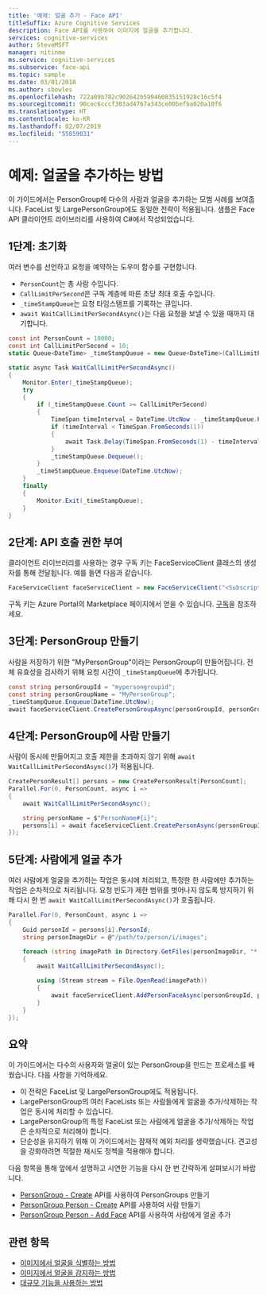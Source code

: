 ```yaml
---
title: '예제: 얼굴 추가 - Face API'
titleSuffix: Azure Cognitive Services
description: Face API를 사용하여 이미지에 얼굴을 추가합니다.
services: cognitive-services
author: SteveMSFT
manager: nitinme
ms.service: cognitive-services
ms.subservice: face-api
ms.topic: sample
ms.date: 03/01/2018
ms.author: sbowles
ms.openlocfilehash: 722a09b782c902642b599460835151928c16c5f4
ms.sourcegitcommit: 90cec6cccf303ad4767a343ce00befba020a10f6
ms.translationtype: HT
ms.contentlocale: ko-KR
ms.lasthandoff: 02/07/2019
ms.locfileid: "55859031"
---
```

# <a name="example-how-to-add-faces"></a>예제: 얼굴을 추가하는 방법

이 가이드에서는 PersonGroup에 다수의 사람과 얼굴을 추가하는 모범 사례를 보여줍니다.
FaceList 및 LargePersonGroup에도 동일한 전략이 적용됩니다.
샘플은 Face API 클라이언트 라이브러리를 사용하여 C#에서 작성되었습니다.

## <a name="step-1-initialization"></a>1단계: 초기화

여러 변수를 선언하고 요청을 예약하는 도우미 함수를 구현합니다.

- `PersonCount`는 총 사람 수입니다.
- `CallLimitPerSecond`은 구독 계층에 따른 초당 최대 호출 수입니다.
- `_timeStampQueue`는 요청 타임스탬프를 기록하는 큐입니다.
- `await WaitCallLimitPerSecondAsync()`는 다음 요청을 보낼 수 있을 때까지 대기합니다.

```C#
const int PersonCount = 10000;
const int CallLimitPerSecond = 10;
static Queue<DateTime> _timeStampQueue = new Queue<DateTime>(CallLimitPerSecond);

static async Task WaitCallLimitPerSecondAsync()
{
    Monitor.Enter(_timeStampQueue);
    try
    {
        if (_timeStampQueue.Count >= CallLimitPerSecond)
        {
            TimeSpan timeInterval = DateTime.UtcNow - _timeStampQueue.Peek();
            if (timeInterval < TimeSpan.FromSeconds(1))
            {
                await Task.Delay(TimeSpan.FromSeconds(1) - timeInterval);
            }
            _timeStampQueue.Dequeue();
        }
        _timeStampQueue.Enqueue(DateTime.UtcNow);
    }
    finally
    {
        Monitor.Exit(_timeStampQueue);
    }
}
```

## <a name="step-2-authorize-the-api-call"></a>2단계: API 호출 권한 부여

클라이언트 라이브러리를 사용하는 경우 구독 키는 FaceServiceClient 클래스의 생성자를 통해 전달됩니다. 예를 들면 다음과 같습니다.

```C#
FaceServiceClient faceServiceClient = new FaceServiceClient("<Subscription Key>");
```

구독 키는 Azure Portal의 Marketplace 페이지에서 얻을 수 있습니다. [구독](https://www.microsoft.com/cognitive-services/en-us/sign-up)을 참조하세요.

## <a name="step-3-create-the-persongroup"></a>3단계: PersonGroup 만들기

사람을 저장하기 위한 "MyPersonGroup"이라는 PersonGroup이 만들어집니다.
전체 유효성을 검사하기 위해 요청 시간이 `_timeStampQueue`에 추가됩니다.

```C#
const string personGroupId = "mypersongroupid";
const string personGroupName = "MyPersonGroup";
_timeStampQueue.Enqueue(DateTime.UtcNow);
await faceServiceClient.CreatePersonGroupAsync(personGroupId, personGroupName);
```

## <a name="step-4-create-the-persons-to-the-persongroup"></a>4단계: PersonGroup에 사람 만들기

사람이 동시에 만들어지고 호출 제한을 초과하지 않기 위해 `await WaitCallLimitPerSecondAsync()`가 적용됩니다.

```C#
CreatePersonResult[] persons = new CreatePersonResult[PersonCount];
Parallel.For(0, PersonCount, async i =>
{
    await WaitCallLimitPerSecondAsync();

    string personName = $"PersonName#{i}";
    persons[i] = await faceServiceClient.CreatePersonAsync(personGroupId, personName);
});
```

## <a name="step-5-add-faces-to-the-persons"></a>5단계: 사람에게 얼굴 추가

여러 사람에게 얼굴을 추가하는 작업은 동시에 처리되고, 특정한 한 사람에만 추가하는 작업은 순차적으로 처리됩니다.
요청 빈도가 제한 범위를 벗어나지 않도록 방지하기 위해 다시 한 번 `await WaitCallLimitPerSecondAsync()`가 호출됩니다.

```C#
Parallel.For(0, PersonCount, async i =>
{
    Guid personId = persons[i].PersonId;
    string personImageDir = @"/path/to/person/i/images";

    foreach (string imagePath in Directory.GetFiles(personImageDir, "*.jpg"))
    {
        await WaitCallLimitPerSecondAsync();

        using (Stream stream = File.OpenRead(imagePath))
        {
            await faceServiceClient.AddPersonFaceAsync(personGroupId, personId, stream);
        }
    }
});
```

## <a name="summary"></a>요약

이 가이드에서는 다수의 사용자와 얼굴이 있는 PersonGroup을 만드는 프로세스를 배웠습니다. 다음 사항을 기억하세요.

- 이 전략은 FaceList 및 LargePersonGroup에도 적용됩니다.
- LargePersonGroup의 여러 FaceLists 또는 사람들에게 얼굴을 추가/삭제하는 작업은 동시에 처리할 수 있습니다.
- LargePersonGroup의 특정 FaceList 또는 사람에게 얼굴을 추가/삭제하는 작업은 순차적으로 처리해야 합니다.
- 단순성을 유지하기 위해 이 가이드에서는 잠재적 예외 처리를 생략했습니다. 견고성을 강화하려면 적절한 재시도 정책을 적용해야 합니다.

다음 항목을 통해 앞에서 설명하고 시연한 기능을 다시 한 번 간략하게 살펴보시기 바랍니다.

- [PersonGroup - Create](https://westus.dev.cognitive.microsoft.com/docs/services/563879b61984550e40cbbe8d/operations/563879b61984550f30395244) API를 사용하여 PersonGroups 만들기
- [PersonGroup Person - Create](https://westus.dev.cognitive.microsoft.com/docs/services/563879b61984550e40cbbe8d/operations/563879b61984550f3039523c) API를 사용하여 사람 만들기
- [PersonGroup Person - Add Face](https://westus.dev.cognitive.microsoft.com/docs/services/563879b61984550e40cbbe8d/operations/563879b61984550f3039523b) API를 사용하여 사람에게 얼굴 추가

## <a name="related-topics"></a>관련 항목

- [이미지에서 얼굴을 식별하는 방법](HowtoIdentifyFacesinImage.md)
- [이미지에서 얼굴을 감지하는 방법](HowtoDetectFacesinImage.md)
- [대규모 기능을 사용하는 방법](how-to-use-large-scale.md)

